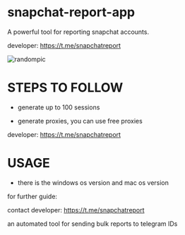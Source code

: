 # snapchat-report-app
A powerful tool for reporting snapchat accounts.

developer:  https://t.me/snapchatreport

![randompic](https://github.com/user-attachments/assets/a67ab1db-8810-4ccf-ac04-6739b37c6a97)

# STEPS TO FOLLOW
- generate up to 100 sessions

- generate proxies, you can use free proxies

developer:  https://t.me/snapchatreport

# USAGE
- there is the windows os version and mac os version

for further guide:

contact developer:  https://t.me/snapchatreport

an automated tool for sending bulk reports to telegram IDs
